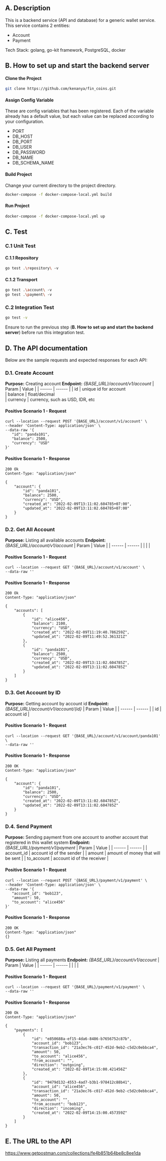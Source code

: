 ## A. Description
This is a backend service (API and database) for a generic wallet service. This service contains 2 entities:
- Account
- Payment

Tech Stack: golang, go-kit framework, PostgreSQL, docker

## B. How to set up and start the backend server
#### Clone the Project
```bash
git clone https://github.com/kenanya/fin_coins.git
```

#### Assign Config Variable
These are config variables that has been registered. Each of the variable already has a default value, but each value can be replaced according to your configuration. 
- PORT
- DB_HOST
- DB_PORT
- DB_USER
- DB_PASSWORD
- DB_NAME
- DB_SCHEMA_NAME

#### Build Project
Change your current directory to the project directory.
```bash
docker-compose -f docker-compose-local.yml build
```

#### Run Project
```bash
docker-compose -f docker-compose-local.yml up
```

## C. Test
### C.1 Unit Test
#### C.1.1 Repository
```bash
go test .\repository\ -v
```

#### C.1.2 Transport
```bash
go test .\account\ -v
go test .\payment\ -v
```

### C.2 Integration Test
```bash
go test -v
```
Ensure to run the previous step (**B. How to set up and start the backend server**) before run this integration test.

## D. The API documentation
Below are the sample requests and expected responses for each API:

### D.1. Create Account
**Purpose:** Creating account
**Endpoint:** *{BASE_URL}/account/v1/account*
| Param | Value |
| ------ | ------ |
| id | unique id for account  
| balance | float/decimal  
| currency | currency, such as USD, IDR, etc  

#### Positive Scenario 1 - Request
```
curl --location --request POST '{BASE_URL}/account/v1/account' \
--header 'Content-Type: application/json' \
--data-raw '{
   "id": "panda101",
   "balance": 2500,
   "currency": "USD"
}'
```

#### Positive Scenario 1 - Response
```
200 Ok
Content-Type: "application/json"

{
    "account": {
        "id": "panda101",
        "balance": 2500,
        "currency": "USD",
        "created_at": "2022-02-09T13:11:02.604785+07:00",
        "updated_at": "2022-02-09T13:11:02.604785+07:00"
    }
}
```

### D.2. Get All Account
**Purpose:** Listing all available accounts
**Endpoint:** *{BASE_URL}/account/v1/account*
| Param | Value |
| ------ | ------ |
|  |  |

#### Positive Scenario 1 - Request
```
curl --location --request GET '{BASE_URL}/account/v1/account' \
--data-raw ''
```

#### Positive Scenario 1 - Response
```
200 Ok
Content-Type: "application/json"

{
    "accounts": [
        {
            "id": "alice456",
            "balance": 2100,
            "currency": "USD",
            "created_at": "2022-02-09T11:19:40.786259Z",
            "updated_at": "2022-02-09T11:49:52.361321Z"
        },
        {
            "id": "panda101",
            "balance": 2500,
            "currency": "USD",
            "created_at": "2022-02-09T13:11:02.604785Z",
            "updated_at": "2022-02-09T13:11:02.604785Z"
        }
    ]
}
```

### D.3. Get Account by ID
**Purpose:** Getting account by account id
**Endpoint:** *{BASE_URL}/account/v1/account/{id}*
| Param | Value |
| ------ | ------ |
| id | account id  |

#### Positive Scenario 1 - Request
```
curl --location --request GET '{BASE_URL}/account/v1/account/panda101' \
--data-raw ''
```

#### Positive Scenario 1 - Response
```
200 OK
Content-Type: "application/json"

{
    "account": {
        "id": "panda101",
        "balance": 2500,
        "currency": "USD",
        "created_at": "2022-02-09T13:11:02.604785Z",
        "updated_at": "2022-02-09T13:11:02.604785Z"
    }
}
```

### D.4. Send Payment
**Purpose:** Sending payment from one account to another account that registered in this wallet system
**Endpoint:** *{BASE_URL}/payment/v1/payment*
| Param | Value |
| ------ | ------ |
| account_id | account id of the sender  |
| amount | amount of money that will be sent  |
| to_account | account id of the receiver  |

#### Positive Scenario 1 - Request
```
curl --location --request POST '{BASE_URL}/payment/v1/payment' \
--header 'Content-Type: application/json' \
--data-raw '{
   "account_id": "bob123",
   "amount": 50,
   "to_account": "alice456"
}'
```

#### Positive Scenario 1 - Response
```
200 OK
Content-Type: "application/json"
{}
```

### D.5. Get All Payment
**Purpose:** Listing all payments
**Endpoint:** *{BASE_URL}/account/v1/account*
| Param | Value |
| ------ | ------ |
|  |  |

#### Positive Scenario 1 - Request
```
curl --location --request GET '{BASE_URL}/payment/v1/payment' \
--data-raw ''
```

#### Positive Scenario 1 - Response
```
200 Ok
Content-Type: "application/json"

{
    "payments": [
        {
            "id": "e850688a-ef15-4da6-8486-b7656752c87b",
            "account_id": "bob123",
            "transaction_id": "21a3ec76-c017-452d-9eb2-c5d2c0ebbca4",
            "amount": 50,
            "to_account": "alice456",
            "from_account": "",
            "direction": "outgoing",
            "created_at": "2022-02-09T14:15:00.421456Z"
        },
        {
            "id": "9479d132-4553-4ad7-b3b1-978412c88b41",
            "account_id": "alice456",
            "transaction_id": "21a3ec76-c017-452d-9eb2-c5d2c0ebbca4",
            "amount": 50,
            "to_account": "",
            "from_account": "bob123",
            "direction": "incoming",
            "created_at": "2022-02-09T14:15:00.457359Z"
        }
    ]
}
```


## E. The URL to the API
https://www.getpostman.com/collections/fe4b851b64be8c8ee1da


